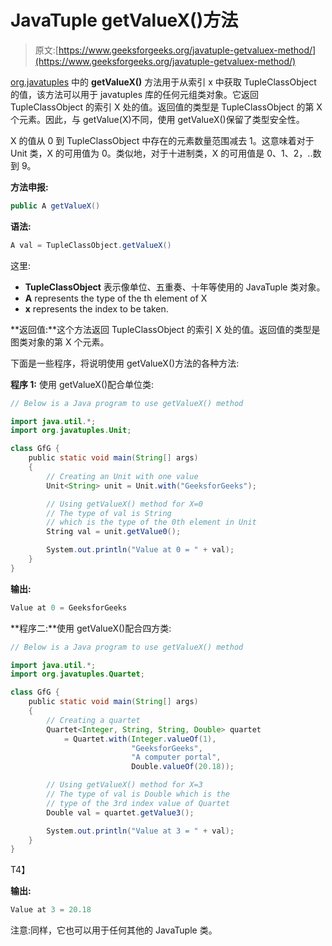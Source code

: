 # JavaTuple getValueX()方法

> 原文:[https://www.geeksforgeeks.org/javatuple-getvaluex-method/](https://www.geeksforgeeks.org/javatuple-getvaluex-method/)

[org.javatuples](https://www.geeksforgeeks.org/javatuples-introduction/) 中的 **getValueX()** 方法用于从索引 x 中获取 TupleClassObject 的值，该方法可以用于 javatuples 库的任何元组类对象。它返回 TupleClassObject 的索引 X 处的值。返回值的类型是 TupleClassObject 的第 X <super>个</super>元素。因此，与 getValue(X)不同，使用 getValueX()保留了类型安全性。

X 的值从 0 到 TupleClassObject 中存在的元素数量范围减去 1。这意味着对于 Unit 类，X 的可用值为 0。类似地，对于十进制类，X 的可用值是 0、1、2，..数到 9。

**方法申报:**

```java
public A getValueX()
```

**语法:**

```java
A val = TupleClassObject.getValueX()
```

这里:

*   **TupleClassObject** 表示像单位、五重奏、十年等使用的 JavaTuple 类对象。
*   **A** represents the type of the th element of X
*   **x** represents the index to be taken.

**返回值:**这个方法返回 TupleClassObject 的索引 X 处的值。返回值的类型是图类对象的第 X <super>个</super>元素。

下面是一些程序，将说明使用 getValueX()方法的各种方法:

**程序 1:** 使用 getValueX()配合单位类:

```java
// Below is a Java program to use getValueX() method

import java.util.*;
import org.javatuples.Unit;

class GfG {
    public static void main(String[] args)
    {
        // Creating an Unit with one value
        Unit<String> unit = Unit.with("GeeksforGeeks");

        // Using getValueX() method for X=0
        // The type of val is String
        // which is the type of the 0th element in Unit
        String val = unit.getValue0();

        System.out.println("Value at 0 = " + val);
    }
}
```

**输出:**

```java
Value at 0 = GeeksforGeeks
```

**程序二:**使用 getValueX()配合四方类:

```java
// Below is a Java program to use getValueX() method

import java.util.*;
import org.javatuples.Quartet;

class GfG {
    public static void main(String[] args)
    {
        // Creating a quartet
        Quartet<Integer, String, String, Double> quartet
            = Quartet.with(Integer.valueOf(1),
                           "GeeksforGeeks",
                           "A computer portal",
                           Double.valueOf(20.18));

        // Using getValueX() method for X=3
        // The type of val is Double which is the
        // type of the 3rd index value of Quartet
        Double val = quartet.getValue3();

        System.out.println("Value at 3 = " + val);
    }
}
```

T4】

**输出:**

```java
Value at 3 = 20.18
```

注意:同样，它也可以用于任何其他的 JavaTuple 类。
